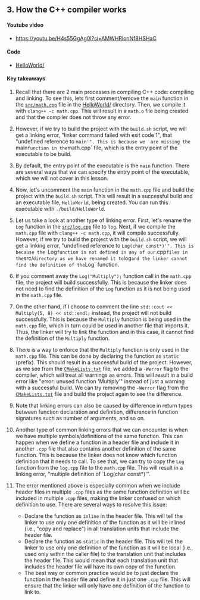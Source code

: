 ## 3. How the C++ compiler works

#### Youtube video

- https://youtu.be/H4s55GgAg0I?si=AMWHRlonNf8HSHaC 

#### Code

- [HelloWorld/](HelloWorld/)

#### Key takeaways

1. Recall that there are 2 main processes in compiling C++ code: compiling and linking. To see this, 
lets first comment/remove the `main` function in the [`src/math.cpp`](HelloWorld/src/math.cpp) file in
the [HelloWorld/](HelloWorld/) directory. Then, we compile it with `clang++ -c math.cpp`. This will result 
in a `math.o` file being created and that the compiler does not throw any error.

2. However, if we try to build the project with the `build.sh` script, we will get a linking error, 
"linker command failed with exit code 1", that "undefined reference to `main'". This is because we 
are missing the `main` function in the `math.cpp` file, which is the entry point of the executable 
to be build.

3. By default, the entry point of the executable is the `main` function. There are several ways that 
we can specify the entry point of the executable, which we will not cover in this lesson.

4. Now, let's uncomment the `main` function in the `math.cpp` file and build the project with the
`build.sh` script. This will result in a successful build and an executable file, `HelloWorld`, 
being created. You can run this executable with `./build/HelloWorld`.

5. Let us take a look at another type of linking error. First, let's rename the `Log` function in the 
[`src/log.cpp`](HelloWorld/src/log.cpp) file to `log`. Next, if we compile the `math.cpp` file with
`clang++ -c math.cpp`, it will compile successfully. However, if we try to build the project with the
`build.sh` script, we will get a linking error, "undefined reference to `Log(char const*)'". This is
because the `Log` function is not defined in any of our `.cpp` files in the `src/` directory as we
have renamed it to `log` and the linker cannot find the definition of the `Log` function.

6. If you comment away the `Log("Multiply");` function call in the `math.cpp` file, the project will build successfully.
This is because the linker does not need to find the definition of the `Log` function as it is not being
used in the `math.cpp` file.

7. On the other hand, if I choose to comment the line `std::cout << Multiply(5, 8) << std::endl;` instead,
the project will not build successfully. This is because the `Multiply` function is being used in the `math.cpp`
file, which in turn could be used in another file that imports it. Thus, the linker will try to link the function 
and in this case, it cannot find the definition of the `Multiply` function.

8. There is a way to enforce that the `Multiply` function is only used in the `math.cpp` file. This can be done
by declaring the function as `static` (prefix). This should result in a successful build of the project.
However, as we see from the [`CMakeLists.txt`](HelloWorld/CMakeList.txt) file, we added a `-Werror` flag
to the compiler, which will treat all warnings as errors. This will result in a build error like 
"error: unused function 'Multiply'" instead of just a warning with a successful build. We can try removing
the `-Werror` flag from the [`CMakeLists.txt`](HelloWorld/CMakeList.txt) file and build the project again
to see the difference.

9. Note that linking errors can also be caused by difference in return types between function declaration and
definition, difference in function signatures such as number of arguments, and so on.

10. Another type of common linking errors that we can encounter is when we have multiple symbols/definitions of the 
same function. This can happen when we define a function in a header file and include it in another `.cpp` file that 
also contains another definition of the same function. This is because the linker does not know which function definition
that it needs to call. To see that, we can try to copy the `Log` function from the `log.cpp` file to the `math.cpp` file. 
This will result in a linking error, "multiple definition of `Log(char const*)'".

11. The error mentioned above is especially common when we include header files in multiple `.cpp` files as the same 
function definition will be included in multiple `.cpp` files, making the linker confused on which definition to use.
There are several ways to resolve this issue:
    - Declare the function as `inline` in the header file. This will tell the linker to use only one definition of the function
    as it will be inlined (i.e., "copy and replace") in all translation units that include the header file.
    - Declare the function as `static` in the header file. This will tell the linker to use only one definition of the function
    as it will be local (i.e., used only within the caller file) to the translation unit that includes the header file.
    This would mean that each translation unit that includes the header file will have its own copy of the function.
    - The best way or common practice would be to just declare the function in the header file and define it in just
    one `.cpp` file. This will ensure that the linker will only have one definition of the function to link to.
